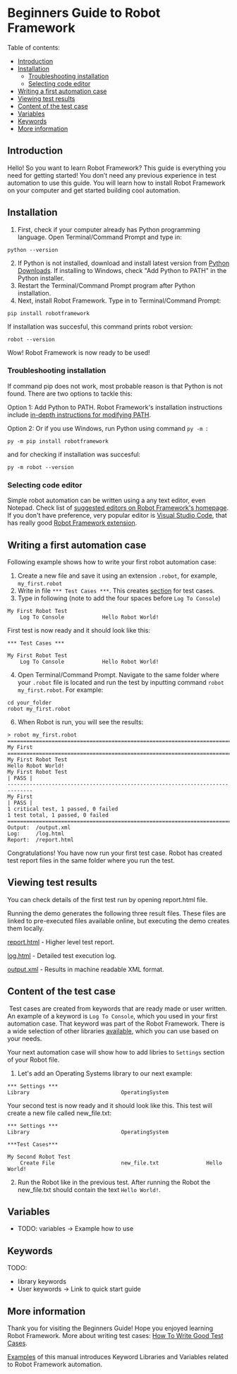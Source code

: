 # Beginners Guide to Robot Framework

Table of contents:

- [Introduction](#introduction)
- [Installation](#installation)
    - [Troubleshooting installation](#troubleshooting-installation)
    - [Selecting code editor](#selecting-code-editor)
- [Writing a first automation case](#writing-a-first-automation-case)
- [Viewing test results](#viewing-test-results)
- [Content of the test case](#content-of-the-test-case)
- [Variables](#variables)
- [Keywords](#keywords)
- [More information](#more-information)

## Introduction

Hello! So you want to learn Robot Framework? This guide is everything you need for getting started! You don’t need any previous experience in test automation to use this guide. You will learn how to install Robot Framework on your computer and get started building cool automation.

## Installation

1. First, check if your computer already has Python programming language. Open Terminal/Command Prompt and type in:
```
python --version
```
2. If Python is not installed, download and install latest version from [Python Downloads](https://www.python.org/downloads/). If installing to Windows, check "Add Python to PATH" in the Python installer.
3. Restart the Terminal/Command Prompt program after Python installation.
4. Next, install Robot Framework. Type in to Terminal/Command Prompt:
```
pip install robotframework
```
If installation was succesful, this command prints robot version:
```
robot --version
```
Wow! Robot Framework is now ready to be used!

### Troubleshooting installation

If command pip does not work, most probable reason is that Python is not found. There are two options to tackle this:

Option 1: Add Python to PATH. Robot Framework's installation instructions include [in-depth instructions for modifying PATH](https://github.com/robotframework/robotframework/blob/master/INSTALL.rst#configuring-path).

Option 2: Or if you use Windows, run Python using command `py -m `:
```
py -m pip install robotframework
```
and for checking if installation was succesful:
```
py -m robot --version
```

### Selecting code editor

Simple robot automation can be written using a any text editor, even Notepad. Check list of [suggested editors on Robot Framework's homepage](https://robotframework.org/#tools). If you don't have preference, very popular editor is [Visual Studio Code](https://code.visualstudio.com/), that has really good [Robot Framework extension](https://marketplace.visualstudio.com/items?itemName=TomiTurtiainen.rf-intellisense).

## Writing a first automation case

Following example shows how to write your first robot automation case:

1. Create a new file and save it using an extension `.robot`, for example, `my_first.robot`
2. Write in file `*** Test Cases ***`. This creates [section](https://robotframework.org/robotframework/latest/RobotFrameworkUserGuide.html#test-data-sections) for test cases.
3. Type in following (note to add the four spaces before `Log To Console`)
```
My First Robot Test
    Log To Console            Hello Robot World!
```
First test is now ready and it should look like this:
```
*** Test Cases ***

My First Robot Test
    Log To Console            Hello Robot World!
```
4. Open Terminal/Command Prompt. Navigate to the same folder where your `.robot` file is located and run the test by inputting command `robot my_first.robot`. For example:
```
cd your_folder
robot my_first.robot
```
6. When Robot is run, you will see the results:
```
> robot my_first.robot
==============================================================================
My First                                                                      
==============================================================================
My First Robot Test                                                   Hello Robot World!
My First Robot Test                                                   | PASS |
------------------------------------------------------------------------------
My First                                                              | PASS |
1 critical test, 1 passed, 0 failed
1 test total, 1 passed, 0 failed
==============================================================================
Output:  /output.xml
Log:     /log.html
Report:  /report.html

``` 
Congratulations! You have now run your first test case. Robot has created test report files in the same folder where you run the test.

## Viewing test results
You can check details of the first test run by opening report.html file.

Running the demo generates the following three result files. These files are linked to pre-executed files available online, but executing the demo creates them locally.

[report.html](./Results/report.html) - Higher level test report.

[log.html](./Results/log.html) - Detailed test execution log.

[output.xml](./Results/output.xml) - Results in machine readable XML format.

## Content of the test case
​
Test cases are created from keywords that are ready made or user written. An example of a keyword is `Log To Console`, which you used in your first automation case. That keyword was part of the Robot Framework. There is a wide selection of other libraries [available](https://robotframework.org/#libraries), which you can use based on your needs.

Your next automation case will show how to add libries to `Settings` section of your Robot file.
1. Let's add an Operating Systems library to our next example:
```
*** Settings ***
Library                             OperatingSystem
```
Your second test is now ready and it should look like this. This test will create a new file called new_file.txt:
```
*** Settings ***
Library                             OperatingSystem

***Test Cases***

My Second Robot Test
    Create File                     new_file.txt               Hello World!
```
2. Run the Robot like in the previous test.
After running the Robot the new_file.txt should contain the text `Hello World!`.

## Variables
- TODO: variables -> Example how to use 

## Keywords
TODO:
- library keywords
- User keywords -> Link to quick start guide

## More information

Thank you for visiting the Beginners Guide! Hope you enjoyed learning Robot Framework. More about writing test cases: [How To Write Good Test Cases](https://github.com/robotframework/HowToWriteGoodTestCases/blob/master/HowToWriteGoodTestCases.rst).

[Examples](./Examples) of this manual introduces Keyword Libraries and Variables related to Robot Framework automation.

